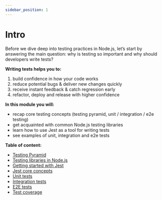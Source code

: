 ```yaml
---
sidebar_position: 1
---
```

# Intro

Before we dive deep into testing practices in Node.js, let’s start by answering the main question: why is testing so important and why should developers write tests? 

**Writing tests helps you to:**
1. build confidence in how your code works
2. reduce potential bugs & deliver new changes quickly
3. receive instant feedback & catch regression early
4. refactor, deploy and release with higher confidence

**In this module you will:**
- recap core testing concepts (testing pyramid, unit / integration / e2e testing)
- get acquainted with common Node.js testing libraries
- learn how to use Jest as a tool for writing tests
- see examples of unit, integration and e2e tests

**Table of content:**
- [Testing Pyramid](/docs/testing/testing-pyramid)
- [Testing libraries in Node.js](/docs/testing/testing-libs)
- [Getting started with Jest](/docs/testing/getting-started-with-jest)
- [Jest core concepts](/docs/testing/jest-core-concepts)
- [Unit tests](/docs/testing/unit-tests)
- [Integration tests](/docs/testing/integration-tests)
- [E2E tests](/docs/testing/e2e-tests)
- [Test coverage](/docs/testing/test-coverage)

